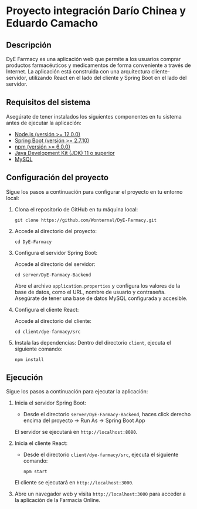 # Proyecto integración Darío Chinea y Eduardo Camacho

## <a name="descripcion"> </a> Descripción

DyE Farmacy es una aplicación web que permite a los usuarios comprar productos farmacéuticos y medicamentos de forma conveniente a través de Internet. La aplicación está construida con una arquitectura cliente-servidor, utilizando React en el lado del cliente y Spring Boot en el lado del servidor.

## <a name="requisitos"> </a> Requisitos del sistema

Asegúrate de tener instalados los siguientes componentes en tu sistema antes de ejecutar la aplicación:

- [Node.js (versión >= 12.0.0)](https://nodejs.org/es/download)
- [Spring Boot (versión >= 2.7.10)](https://spring.io/)
- [npm (versión >= 6.0.0)](https://docs.npmjs.com/downloading-and-installing-node-js-and-npm)
- [Java Development Kit (JDK) 11 o superior](https://www.oracle.com/java/technologies/javase/jdk17-archive-downloads.html)
- [MySQL](https://www.mysql.com/)

## <a name="configuracion"> </a> Configuración del proyecto

Sigue los pasos a continuación para configurar el proyecto en tu entorno local:

1. Clona el repositorio de GitHub en tu máquina local:

   ```
   git clone https://github.com/Wonternal/DyE-Farmacy.git
   ```

2. Accede al directorio del proyecto:

   ```
   cd DyE-Farmacy
   ```

3. Configura el servidor Spring Boot:
   
   Accede al directorio del servidor:

     ```
     cd server/DyE-Farmacy-Backend
     ```
   
   Abre el archivo `application.properties` y configura los valores de la base de datos, como el URL, nombre de usuario y contraseña. Asegúrate de tener una base de datos MySQL configurada y accesible.

4. Configura el cliente React:
   
   Accede al directorio del cliente:

     ```
     cd client/dye-farmacy/src
     ```

5. Instala las dependencias:
   Dentro del directorio `client`, ejecuta el siguiente comando:

     ```
     npm install
     ```

## <a name="ejecucion"> </a> Ejecución

Sigue los pasos a continuación para ejecutar la aplicación:

1. Inicia el servidor Spring Boot:
   
   - Desde el directorio `server/DyE-Farmacy-Backend`, haces click derecho encima del proyecto -> Run As -> Spring Boot App
   
   El servidor se ejecutará en `http://localhost:8080`.

2. Inicia el cliente React:
   
   - Desde el directorio `client/dye-farmacy/src`, ejecuta el siguiente comando:

     ```
     npm start
     ```

   El cliente se ejecutará en `http://localhost:3000`.

3. Abre un navegador web y visita `http://localhost:3000` para acceder a la aplicación de la Farmacia Online.
